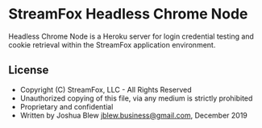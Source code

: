 # StreamFox Headless Chrome Node

Headless Chrome Node is a Heroku server for login credential testing and cookie retrieval within the StreamFox application environment.

## License
* Copyright (C) StreamFox, LLC - All Rights Reserved
* Unauthorized copying of this file, via any medium is strictly prohibited
* Proprietary and confidential
* Written by Joshua Blew <jblew.business@gmail.com>, December 2019